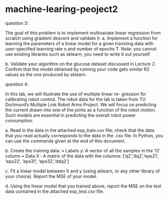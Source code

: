 # machine-learing-peoject2

question 3:

 The goal of this problem is to implement multivariate linear regression from scratch using gradient descent and validate it.
a. Implement a function for learning the parameters of a linear model for a given tranining data with user-specified learning rate η and number of epochs T. Note: you cannot use existing libraries such as sklearn; you need to write it out yourself.

b. Validate your algorithm on the glucose dataset discussed in Lecture 2. Confirm that the model obtained by running your code gets similar R2 values as the one produced by sklearn.


question 4:

In this lab, we will illustrate the use of multiple linear re- gression for calibrating robot control. The robot data for the lab is taken from TU Dortmund’s Multiple Link Robot Arms Project. We will focus on predicting the current drawn into one of the joints as a function of the robot motion. Such models are essential in predicting the overall robot power consumption.

a. Read in the data in the attached exp_train.csv file; check that the data that you read actually corresponds to the data in the .csv file. In Python, you can use the commands given at the end of this document.

b. Create the training data:
• Labels y: A vector of all the samples in the ‘I2’ column
• Data X : A matrix of the data with the columns: [‘q2’,‘dq2’,‘eps21’,
‘eps22’, ‘eps31’, ‘eps32’,‘ddq2’]

c. Fit a linear model between X and y (using sklearn, or any other library of your choice). Report the MSE of your model.

d. Using the linear model that you trained above, report the MSE on the test data contained in the attached exp_test.csv file.
